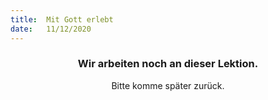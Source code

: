 ```yaml
---
title:  Mit Gott erlebt
date:   11/12/2020
---
```


### <center>Wir arbeiten noch an dieser Lektion.</center>
<center>Bitte komme später zurück.</center>